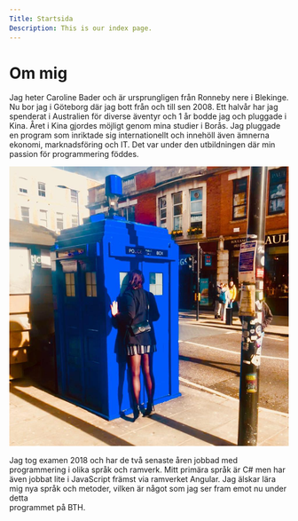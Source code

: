 ```yaml
---
Title: Startsida
Description: This is our index page.
---
```


<h1 class="headline-margin">Om mig</h1>
                 
Jag heter Caroline Bader och är ursprungligen från Ronneby nere i Blekinge. Nu bor jag i Göteborg
där jag bott från och till sen 2008. Ett halvår har jag spenderat i Australien för diverse äventyr
och 1 år bodde jag och pluggade i Kina. Året i Kina gjordes möjligt genom mina studier i Borås. 
Jag pluggade en program som inriktade sig internationellt och innehöll även ämnerna ekonomi,
marknadsföring och IT. Det var under den utbildningen där min passion för programmering föddes.

<img class="home-pic" src="{{ base_url }}../../assets/img/tardis.jpg" alt="tardis&me">

Jag tog examen 2018 och har de två senaste åren jobbad med programmering i olika språk och ramverk. 
Mitt primära språk är C# men har även jobbat lite i JavaScript främst via ramverket Angular.
Jag älskar lära mig nya språk och metoder, vilken är något som jag ser fram emot nu under detta  
programmet på BTH.